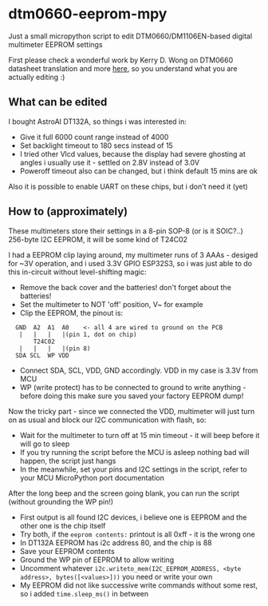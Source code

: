 # dtm0660-eeprom-mpy

Just a small micropython script to edit DTM0660/DM1106EN-based digital multimeter EEPROM settings

First please check a wonderful work by Kerry D. Wong on DTM0660 datasheet translation and more [here](http://www.kerrywong.com/blog/wp-content/uploads/2016/04/DTM0660DataSheet.pdf), 
so you understand what you are actually editing :)

## What can be edited

I bought AstroAI DT132A, so things i was interested in:
* Give it full 6000 count range instead of 4000
* Set backlight timeout to 180 secs instead of 15
* I tried other Vlcd values, because the display had severe ghosting at angles i usually use it - settled on 2.8V instead of 3.0V
* Poweroff timeout also can be changed, but i think default 15 mins are ok

Also it is possible to enable UART on these chips, but i don't need it (yet)

## How to (approximately)

These multimeters store their settings in a 8-pin SOP-8 (or is it SOIC?..) 256-byte I2C EEPROM, it will be some kind of T24C02

I had a EEPROM clip laying around, my multimeter runs of 3 AAAs - desiged for ~3V operation, and i used 3.3V GPIO ESP32S3,
so i was just able to do this in-circuit without level-shifting magic:
* Remove the back cover and the batteries! don't forget about the batteries!
* Set the multimeter to NOT 'off' position, V~ for example
* Clip the EEPROM, the pinout is:
```
  GND  A2  A1  A0    <- all 4 are wired to ground on the PCB
   |   |   |   |(pin 1, dot on chip)
       T24C02
   |   |   |   |(pin 8)
  SDA SCL  WP VDD
```
* Connect SDA, SCL, VDD, GND accordingly. VDD in my case is 3.3V from MCU
* WP (write protect) has to be connected to ground to write anything - before doing this make sure you saved your factory EEPROM dump!

Now the tricky part - since we connected the VDD, multimeter will just turn on as usual and block our I2C communication with flash, so:
* Wait for the multimeter to turn off at 15 min timeout - it will beep before it will go to sleep
* If you try running the script before the MCU is asleep nothing bad will happen, the script just hangs
* In the meanwhile, set your pins and I2C settings in the script, refer to your MCU MicroPython port documentation

After the long beep and the screen going blank, you can run the script (without grounding the WP pin!)
* First output is all found I2C devices, i believe one is EEPROM and the other one is the chip itself
* Try both, if the `eeprom contents:` printout is all 0xff - it is the wrong one
* In DT132A EEPROM has i2c address 80, and the chip is 88
* Save your EEPROM contents
* Ground the WP pin of EEPROM to allow writing
* Uncomment whatever `i2c.writeto_mem(I2C_EEPROM_ADDRESS, <byte address>, bytes([<values>]))` you need or write your own
* My EEPROM did not like successive write commands without some rest, so i added `time.sleep_ms()` in between

 

